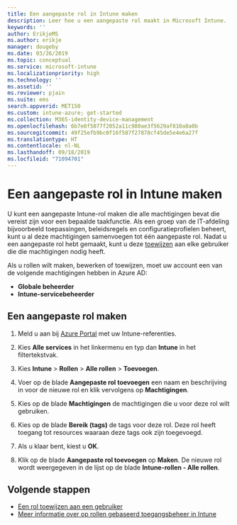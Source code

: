 ```yaml
---
title: Een aangepaste rol in Intune maken
description: Leer hoe u een aangepaste rol maakt in Microsoft Intune.
keywords: ''
author: ErikjeMS
ms.author: erikje
manager: dougeby
ms.date: 03/26/2019
ms.topic: conceptual
ms.service: microsoft-intune
ms.localizationpriority: high
ms.technology: ''
ms.assetid: ''
ms.reviewer: pjain
ms.suite: ems
search.appverid: MET150
ms.custom: intune-azure; get-started
ms.collection: M365-identity-device-management
ms.openlocfilehash: 6b7e8f5077f2052a11c980ae3f5629af810a8a0b
ms.sourcegitcommit: 49f25efb9bc0f16f587f27878cf45de5e4e6a27f
ms.translationtype: HT
ms.contentlocale: nl-NL
ms.lasthandoff: 09/18/2019
ms.locfileid: "71094701"
---
```

# <a name="create-a-custom-role-in-intune"></a>Een aangepaste rol in Intune maken

U kunt een aangepaste Intune-rol maken die alle machtigingen bevat die vereist zijn voor een bepaalde taakfunctie. Als een groep van de IT-afdeling bijvoorbeeld toepassingen, beleidsregels en configuratieprofielen beheert, kunt u al deze machtigingen samenvoegen tot één aangepaste rol. Nadat u een aangepaste rol hebt gemaakt, kunt u deze [toewijzen](assign-role.md) aan elke gebruiker die die machtigingen nodig heeft.

Als u rollen wilt maken, bewerken of toewijzen, moet uw account een van de volgende machtigingen hebben in Azure AD:
- **Globale beheerder**
- **Intune-servicebeheerder**

## <a name="to-create-a-custom-role"></a>Een aangepaste rol maken

1. Meld u aan bij [Azure Portal](https://portal.azure.com) met uw Intune-referenties.

2. Kies **Alle services** in het linkermenu en typ dan **Intune** in het filtertekstvak.

3. Kies **Intune** > **Rollen** > **Alle rollen** > **Toevoegen**.

4. Voer op de blade **Aangepaste rol toevoegen** een naam en beschrijving in voor de nieuwe rol en klik vervolgens op **Machtigingen**.

5. Kies op de blade **Machtigingen** de machtigingen die u voor deze rol wilt gebruiken.

6. Kies op de blade **Bereik (tags)** de tags voor deze rol. Deze rol heeft toegang tot resources waaraan deze tags ook zijn toegevoegd.

7. Als u klaar bent, kiest u **OK**.

8. Klik op de blade **Aangepaste rol toevoegen** op **Maken**. De nieuwe rol wordt weergegeven in de lijst op de blade **Intune-rollen - Alle rollen**.

## <a name="next-steps"></a>Volgende stappen
- [Een rol toewijzen aan een gebruiker](assign-role.md)
- [Meer informatie over op rollen gebaseerd toegangsbeheer in Intune](role-based-access-control.md)
